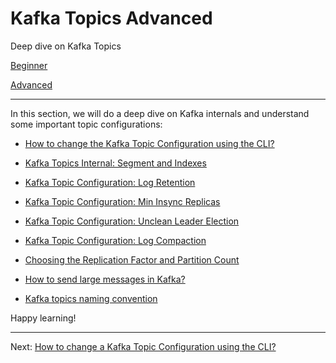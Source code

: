 

Kafka Topics Advanced
=====================

Deep dive on Kafka Topics

[Beginner](https://github.com/AbdoMusk/Apache-Kafka/blob/main/1-%20Kafka%20Fundamentals/1-%20Kafka%20Topics.md)

[Advanced](https://github.com/AbdoMusk/Apache-Kafka/tree/main/5-%20Kafka%20Advanced%20Concepts/1-%20Kafka%20Topics%20Advanced#kafka-topics-advanced)

* * *

In this section, we will do a deep dive on Kafka internals and understand some important topic configurations:

*   [How to change the Kafka Topic Configuration using the CLI?](https://github.com/AbdoMusk/Apache-Kafka/blob/main/5-%20Kafka%20Advanced%20Concepts/1-%20Kafka%20Topics%20Advanced/1-%20How%20to%20change%20a%20Kafka%20Topic%20Configuration%20using%20the%20CLI.md)
    
*   [Kafka Topics Internal: Segment and Indexes](/kafka/kafka-topics-internals-segments-and-indexes/)
    
*   [Kafka Topic Configuration: Log Retention](https://github.com/AbdoMusk/Apache-Kafka/blob/main/5-%20Kafka%20Advanced%20Concepts/1-%20Kafka%20Topics%20Advanced/3-%20Kafka%20Topic%20Configuration%20Log%20Retention.md)
    
*   [Kafka Topic Configuration: Min Insync Replicas](/kafka/kafka-topic-configuration-min-insync-replicas/)
    
*   [Kafka Topic Configuration: Unclean Leader Election](https://github.com/AbdoMusk/Apache-Kafka/blob/main/5-%20Kafka%20Advanced%20Concepts/1-%20Kafka%20Topics%20Advanced/5-%20Kafka%20Topic%20Configuration%20Unclean%20Leader%20Election.md)
    
*   [Kafka Topic Configuration: Log Compaction](https://github.com/AbdoMusk/Apache-Kafka/blob/main/5-%20Kafka%20Advanced%20Concepts/1-%20Kafka%20Topics%20Advanced/6-%20Kafka%20Topic%20Configuration%20Log%20Compaction.md)
    
*   [Choosing the Replication Factor and Partition Count](/kafka/kafka-topics-choosing-the-replication-factor-and-partitions-count/)
    
*   [How to send large messages in Kafka?](https://github.com/AbdoMusk/Apache-Kafka/blob/main/5-%20Kafka%20Advanced%20Concepts/1-%20Kafka%20Topics%20Advanced/8-%20How%20to%20send%20Large%20Messages%20in%20Apache%20Kafka.md)
    
*   [Kafka topics naming convention](/kafka/kafka-topics-naming-convention/)
    

Happy learning!


---
Next: [How to change a Kafka Topic Configuration using the CLI?](https://github.com/AbdoMusk/Apache-Kafka/blob/main/5-%20Kafka%20Advanced%20Concepts/1-%20Kafka%20Topics%20Advanced/1-%20How%20to%20change%20a%20Kafka%20Topic%20Configuration%20using%20the%20CLI.md)
